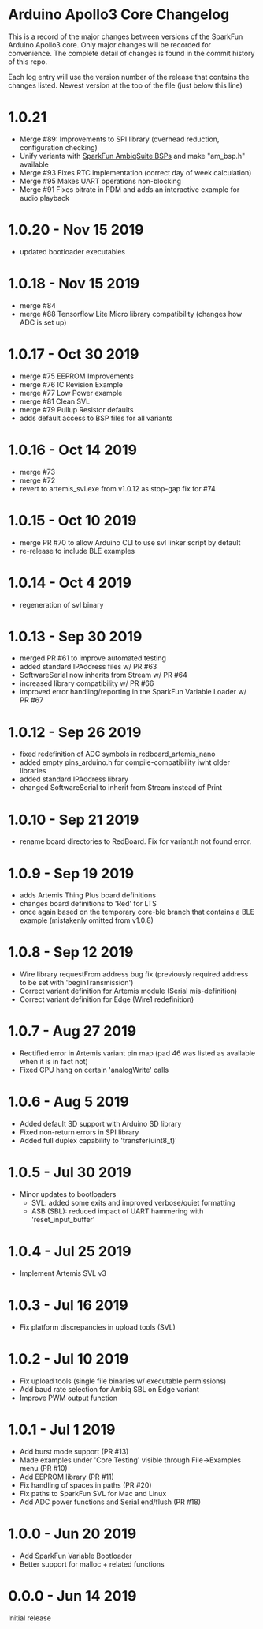 Arduino Apollo3 Core Changelog
==============================

This is a record of the major changes between versions of the SparkFun Arduino Apollo3 core. Only major changes will be recorded for convenience. The complete detail of changes is found in the commit history of this repo.

Each log entry will use the version number of the release that contains the changes listed. Newest version at the top of the file (just below this line)

1.0.21
====================
- Merge #89: Improvements to SPI library (overhead reduction, configuration checking)
- Unify variants with [SparkFun AmbiqSuite BSPs](https://github.com/sparkfun/SparkFun_Apollo3_AmbiqSuite_BSPs) and make "am_bsp.h" available
- Merge #93 Fixes RTC implementation (correct day of week calculation)
- Merge #95 Makes UART operations non-blocking
- Merge #91 Fixes bitrate in PDM and adds an interactive example for audio playback

1.0.20 - Nov 15 2019
====================
- updated bootloader executables

1.0.18 - Nov 15 2019
====================
- merge #84
- merge #88 Tensorflow Lite Micro library compatibility (changes how ADC is set up)

1.0.17 - Oct 30 2019
===================
- merge #75 EEPROM Improvements
- merge #76 IC Revision Example
- merge #77 Low Power example
- merge #81 Clean SVL
- merge #79 Pullup Resistor defaults
- adds default access to BSP files for all variants

1.0.16 - Oct 14 2019
====================
- merge #73
- merge #72
- revert to artemis_svl.exe from v1.0.12 as stop-gap fix for #74

1.0.15 - Oct 10 2019
====================
- merge PR #70 to allow Arduino CLI to use svl linker script by default
- re-release to include BLE examples

1.0.14 - Oct 4 2019
===================
- regeneration of svl binary

1.0.13 - Sep 30 2019
====================
- merged PR #61 to improve automated testing
- added standard IPAddress files w/ PR #63
- SoftwareSerial now inherits from Stream w/ PR #64
- increased library compatibility w/ PR #66
- improved error handling/reporting in the SparkFun Variable Loader w/ PR #67

1.0.12 - Sep 26 2019
====================
- fixed redefinition of ADC symbols in redboard_artemis_nano
- added empty pins_arduino.h for compile-compatibility iwht older libraries
- added standard IPAddress library
- changed SoftwareSerial to inherit from Stream instead of Print

1.0.10 - Sep 21 2019
====================
- rename board directories to RedBoard. Fix for variant.h not found error.

1.0.9 - Sep 19 2019
===================
- adds Artemis Thing Plus board definitions
- changes board definitions to 'Red' for LTS
- once again based on the temporary core-ble branch that contains a BLE example (mistakenly omitted from v1.0.8)

1.0.8 - Sep 12 2019
===================
- Wire library requestFrom address bug fix (previously required address to be set with 'beginTransmission')
- Correct variant definition for Artemis module (Serial mis-definition)
- Correct variant definition for Edge (Wire1 redefinition)

1.0.7 - Aug 27 2019
===================
- Rectified error in Artemis variant pin map (pad 46 was listed as available when it is in fact not)
- Fixed CPU hang on certain 'analogWrite' calls

1.0.6 - Aug 5 2019
==================
- Added default SD support with Arduino SD library
- Fixed non-return errors in SPI library
- Added full duplex capability to 'transfer(uint8_t)'

1.0.5 - Jul 30 2019
===================
- Minor updates to bootloaders
    - SVL: added some exits and improved verbose/quiet formatting
    - ASB (SBL): reduced impact of UART hammering with 'reset_input_buffer'

1.0.4 - Jul 25 2019
===================
- Implement Artemis SVL v3

1.0.3 - Jul 16 2019
===================
- Fix platform discrepancies in upload tools (SVL)

1.0.2 - Jul 10 2019
===================
- Fix upload tools (single file binaries w/ executable permissions)
- Add baud rate selection for Ambiq SBL on Edge variant
- Improve PWM output function 

1.0.1 - Jul 1 2019
==================
- Add burst mode support (PR #13)
- Made examples under 'Core Testing' visible through File->Examples menu (PR #10)
- Add EEPROM library (PR #11)
- Fix handling of spaces in paths (PR #20)
- Fix paths to SparkFun SVL for Mac and Linux
- Add ADC power functions and Serial end/flush (PR #18)

1.0.0 - Jun 20 2019
===================
- Add SparkFun Variable Bootloader
- Better support for malloc + related functions


0.0.0 - Jun 14 2019
===================
Initial release
